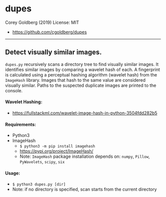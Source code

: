 # dupes

Corey Goldberg (2019)
License: MIT

 * https://github.com/cgoldberg/dupes

----

## Detect visually similar images.

`dupes.py` recursively scans a directory tree to find visually similar images.  It identifies similar images by comparing a wavelet hash of each.  A fingerprint is calculated using a perceptual hashing algorithm (wavelet hash) from the `ImageHash` library.  Images that hash to the same value are considered visually similar.  Paths to the suspected duplicate images are printed to the console.

#### Wavelet Hashing:
  * https://fullstackml.com/wavelet-image-hash-in-python-3504fdd282b5

#### Requirements:
  * Python3
  * ImageHash
    * `$ python3 -m pip install imagehash`
    * https://pypi.org/project/ImageHash/
    * Note: `ImageHash` package installation depends on: `numpy`, `Pillow`, `PyWavelets`, `scipy`, `six`

#### Usage:
  * `$ python3 dupes.py [dir]`
  * Note: if no directory is specified, scan starts from the current directory
